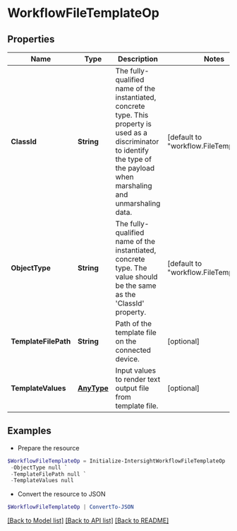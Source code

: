 # WorkflowFileTemplateOp
## Properties

Name | Type | Description | Notes
------------ | ------------- | ------------- | -------------
**ClassId** | **String** | The fully-qualified name of the instantiated, concrete type. This property is used as a discriminator to identify the type of the payload when marshaling and unmarshaling data. | [default to "workflow.FileTemplateOp"]
**ObjectType** | **String** | The fully-qualified name of the instantiated, concrete type. The value should be the same as the &#39;ClassId&#39; property. | [default to "workflow.FileTemplateOp"]
**TemplateFilePath** | **String** | Path of the template file on the connected device. | [optional] 
**TemplateValues** | [**AnyType**](.md) | Input values to render text output file from template file. | [optional] 

## Examples

- Prepare the resource
```powershell
$WorkflowFileTemplateOp = Initialize-IntersightWorkflowFileTemplateOp  -ClassId null `
 -ObjectType null `
 -TemplateFilePath null `
 -TemplateValues null
```

- Convert the resource to JSON
```powershell
$WorkflowFileTemplateOp | ConvertTo-JSON
```

[[Back to Model list]](../README.md#documentation-for-models) [[Back to API list]](../README.md#documentation-for-api-endpoints) [[Back to README]](../README.md)


